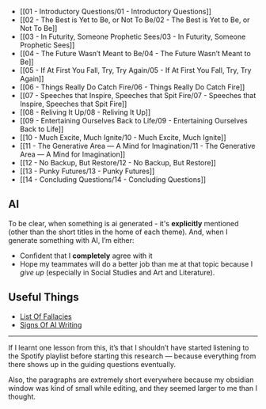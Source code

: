  - [[01 - Introductory Questions/01 - Introductory Questions]]
 - [[02 - The Best is Yet to Be, or Not To Be/02 - The Best is Yet to Be, or Not To Be]]
 - [[03 - In Futurity, Someone Prophetic Sees/03 - In Futurity, Someone Prophetic Sees]]
 - [[04 - The Future Wasn’t Meant to Be/04 - The Future Wasn’t Meant to Be]]
 - [[05 - If At First You Fall, Try, Try Again/05 - If At First You Fall, Try, Try Again]]
 - [[06 - Things Really Do Catch Fire/06 - Things Really Do Catch Fire]]
 - [[07 - Speeches that Inspire, Speeches that Spit Fire/07 - Speeches that Inspire, Speeches that Spit Fire]]
 - [[08 - Reliving It Up/08 - Reliving It Up]]
 - [[09 - Entertaining Ourselves Back to Life/09 - Entertaining Ourselves Back to Life]]
 - [[10 - Much Excite, Much Ignite/10 - Much Excite, Much Ignite]]
 - [[11 - The Generative Area — A Mind for Imagination/11 - The Generative Area — A Mind for Imagination]]
 - [[12 - No Backup, But Restore/12 - No Backup, But Restore]]
 - [[13 - Punky Futures/13 - Punky Futures]]
 - [[14 - Concluding Questions/14 - Concluding Questions]]


## AI

To be clear, when something is ai generated - it's **explicitly** mentioned (other than the short titles in the home of each theme). And, when I generate something with AI, I’m either:

 - Confident that I **completely** agree with it
 - Hope my teammates will do a better job than me at that topic because I *give up* (especially in Social Studies and Art and Literature).

## Useful Things

 - [List Of Fallacies](https://en.wikipedia.org/wiki/List_of_fallacies)
 - [Signs Of AI Writing](https://en.wikipedia.org/wiki/Wikipedia:Signs_of_AI_writing)

---

If I learnt one lesson from this, it’s that I shouldn’t have started listening to the Spotify playlist before starting this research — because everything from there shows up in the guiding questions eventually.

Also, the paragraphs are extremely short everywhere because my obsidian window was kind of small while editing, and they seemed larger to me than I thought.